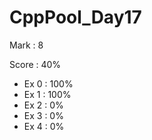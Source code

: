 # CppPool_Day17

Mark : 8

Score : 40%

- Ex 0 : 100%
- Ex 1 : 100%
- Ex 2 : 0%
- Ex 3 : 0%
- Ex 4 : 0%
